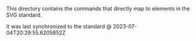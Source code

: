 This directory contains the commands that directly map to elements in the SVG standard.

It was last synchronized to the standard @ 2023-07-04T20:29:55.6205852Z
